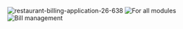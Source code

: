 ![restaurant-billing-application-26-638](https://user-images.githubusercontent.com/80335764/114886230-ffa5cf80-9e24-11eb-9b66-787c6a39d474.jpg)
![For all modules](https://user-images.githubusercontent.com/80335764/114886369-164c2680-9e25-11eb-9621-3157cc615f8c.jpg)
![Bill management](https://user-images.githubusercontent.com/80335764/114886334-12200900-9e25-11eb-8553-fefddbc61c44.jpg)
